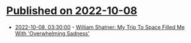 # [Published on 2022-10-08](index.md)

* [2022-10-08, 03:30:00](https://science.slashdot.org/story/22/10/07/2035233/william-shatner-my-trip-to-space-filled-me-with-overwhelming-sadness?utm_source=rss1.0mainlinkanon&utm_medium=feed) - [William Shatner: My Trip To Space Filled Me With 'Overwhelming Sadness'](https://science.slashdot.org/story/22/10/07/2035233/william-shatner-my-trip-to-space-filled-me-with-overwhelming-sadness?utm_source=rss1.0mainlinkanon&utm_medium=feed)
